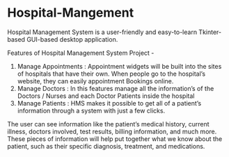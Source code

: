 # Hospital-Mangement
Hospital Management System is a user-friendly and easy-to-learn Tkinter-based GUI-based desktop application.

Features of Hospital Management System Project -
1. Manage Appointments : Appointment widgets will be built into the sites of hospitals that have their own. When people go to the hospital’s website, they can easily appointment Bookings online.
2. Manage Doctors : In this features manage all the information’s of the Doctors / Nurses and each Doctor Patients inside the hospital
3. Manage Patients : HMS makes it possible to get all of a patient’s information through a system with just a few clicks.



The user can see information like the patient’s medical history, current illness, doctors involved, test results, billing information, and much more.
These pieces of information will help put together what we know about the patient, such as their specific diagnosis, treatment, and medications.
